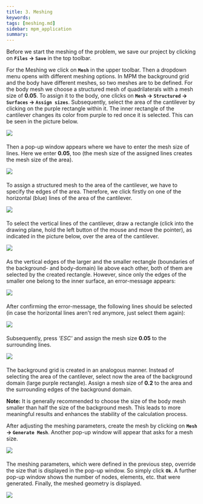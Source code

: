 ```yaml
---
title: 3. Meshing
keywords: 
tags: [meshing.md]
sidebar: mpm_application
summary: 
---
```


Before we start the meshing of the problem, we save our project by clicking on **`Files` &#8594; `Save`** in the top toolbar.

For the Meshing we click on **`Mesh`** in the upper toolbar. Then a dropdown menu opens with different meshing options. In MPM the background grid and the body have different meshes, so two meshes are to be defined. For the body mesh we choose a structured mesh of quadrilaterals with a mesh size of **0.05**. To assign it to the body, one clicks on **`Mesh` &#8594; `Structured` &#8594; `Surfaces` &#8594; `Assign sizes`**. Subsequently, select the area of the cantilever by clicking on the purple rectangle within it. The inner rectangle of the cantilever changes its color from purple to red once it is selected. This can be seen in the picture below.

<img src="https://user-images.githubusercontent.com/51473791/168785222-28198d44-991a-4d50-9c42-892504e7b806.png" style="display: block; margin: auto; margin-bottom: 20px">

Then a pop-up window appears where we have to enter the mesh size of lines. Here we enter **0.05**, too (the mesh size of the assigned lines creates the mesh size of the area).

<img src="https://user-images.githubusercontent.com/51473791/190999754-934c1ee9-e118-4ddc-b9b7-828a5fe6ae1a.jpg" style="display: block; margin: auto; margin-bottom: 20px">

To assign a structured mesh to the area of the cantilever, we have to specify the edges of the area. Therefore, we click firstly on one of the horizontal (blue) lines of the area of the cantilever.

<img src="https://user-images.githubusercontent.com/51473791/191000193-4f8d1395-8570-4e1f-8e28-db843173b354.jpg" style="display: block; margin: auto; margin-bottom: 20px">

To select the vertical lines of the cantilever, draw a rectangle (click into the drawing plane, hold the left button of the mouse and move the pointer), as indicated in the picture below, over the area of the cantilever.

<img src="https://user-images.githubusercontent.com/51473791/191000262-fe2cf0a1-5b6e-4d56-a8cb-376a54a54359.jpg" style="display: block; margin: auto; margin-bottom: 20px">

As the vertical edges of the larger and the smaller rectangle (boundaries of the background- and body-domain) lie above each other, both of them are selected by the created rectangle. However, since only the edges of the smaller one belong to the inner surface, an error-message appears:

<img src="https://user-images.githubusercontent.com/51473791/191000297-1a883ceb-d3c1-4782-a969-edf62fad323c.jpg" style="display: block; margin: auto; margin-bottom: 20px">

After confirming the error-message, the following lines should be selected (in case the horizontal lines aren't red anymore, just select them again):

<img src="https://user-images.githubusercontent.com/51473791/191000366-28d219af-b8ae-470c-8dde-bc3379175dba.jpg" style="display: block; margin: auto; margin-bottom: 20px">

Subsequently, press *'ESC'* and assign the mesh size **0.05** to the surrounding lines.

<img src="https://user-images.githubusercontent.com/51473791/191000597-291537e2-2b47-46c7-b10e-9c0450828c9d.jpg" style="display: block; margin: auto; margin-bottom: 20px">

The background grid is created in an analogous manner. Instead of selecting the area of the cantilever, select now the area of the background domain (large purple rectangle). Assign a mesh size of **0.2** to the area and the surrounding edges of the background domain.

**Note:** It is generally recommended to choose the size of the body mesh smaller than half the size of the background mesh. This leads to more meaningful results and enhances the stability of the calculation process.

After adjusting the meshing parameters, create the mesh by clicking on **`Mesh` &#8594; `Generate Mesh`**. Another pop-up window will appear that asks for a mesh size.

<img src="https://user-images.githubusercontent.com/51473791/168788863-66d50217-3464-4a06-9467-4221f8817bfb.png" style="display: block; margin: auto; margin-bottom: 20px">

The meshing parameters, which were defined in the previous step, override the size that is displayed in the pop-up window. So simply click **`Ok`**. A further pop-up window shows the number of nodes, elements, etc. that were generated. Finally, the meshed geometry is displayed.

<img src="https://user-images.githubusercontent.com/51473791/191000975-fb7b4628-4276-4f12-8e06-6d0c055f22f0.jpg" style="display: block; margin: auto; margin-bottom: 20px">
